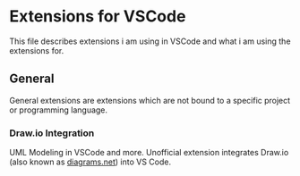 # Extensions for VSCode
This file describes extensions i am using in VSCode and what i am using the extensions for.

## General
General extensions are extensions which are not bound to a specific project or programming language.

### Draw.io Integration
UML Modeling in VSCode and more. Unofficial extension integrates Draw.io (also known as [diagrams.net](https://app.diagrams.net/)) into VS Code.
